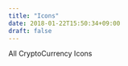 ```yaml
---
title: "Icons"
date: 2018-01-22T15:50:34+09:00
draft: false
---
```


All CryptoCurrency Icons

<p class="icon cryptoCoin btc"></p>
<p class="icon cryptoCoin xrp"></p>
<p class="icon cryptoCoin eth"></p>
<p class="icon cryptoCoin bch"></p>
<p class="icon cryptoCoin ada"></p>
<p class="icon cryptoCoin ltc"></p>
<p class="icon cryptoCoin xem"></p>
<p class="icon cryptoCoin xlm"></p>